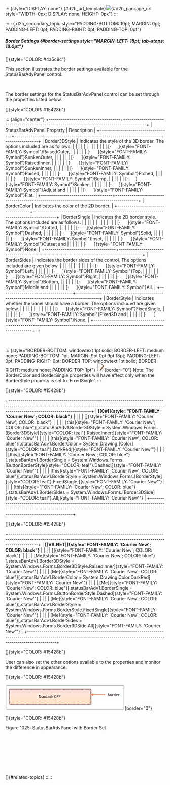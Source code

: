 ::: {style="DISPLAY: none"}
[](ms-xhelp:///?Id=d2h_url_template){#d2h_url_template}![](!package_url!){#d2h_package_url style="WIDTH: 0px; DISPLAY: none; HEIGHT: 0px"}
:::

::::: {.d2h_secondary_topic style="PADDING-BOTTOM: 10pt; MARGIN: 0pt; PADDING-LEFT: 0pt; PADDING-RIGHT: 0pt; PADDING-TOP: 0pt"}
##### Border Settings {#border-settings style="MARGIN-LEFT: 18pt; tab-stops: 18.0pt"}

[]{style="COLOR: #4a5c8c"} 

This section illustrates the border settings available for the StatusBarAdvPanel control.

 

The border settings for the StatusBarAdvPanel control can be set through the properties listed below.

[]{style="COLOR: #15428b"} 

::: {align="center"}
+-----------------------------------+-----------------------------------------------------------------------------------------+
| StatusBarAdvPanel Property        | Description                                                                             |
+-----------------------------------+-----------------------------------------------------------------------------------------+
| Border3DStyle                     | Indicates the style of the 3D border. The options included are as follows.              |
|                                   |                                                                                         |
|                                   |                                                                                         |
|                                   |                                                                                         |
|                                   | [·      ]{style="FONT-FAMILY: Symbol"}RaisedOuter,                                      |
|                                   |                                                                                         |
|                                   | [·      ]{style="FONT-FAMILY: Symbol"}SunkenOuter,                                      |
|                                   |                                                                                         |
|                                   | [·      ]{style="FONT-FAMILY: Symbol"}RaisedInner,                                      |
|                                   |                                                                                         |
|                                   | [·      ]{style="FONT-FAMILY: Symbol"}SunkenInner,                                      |
|                                   |                                                                                         |
|                                   | [·      ]{style="FONT-FAMILY: Symbol"}Raised,                                           |
|                                   |                                                                                         |
|                                   | [·      ]{style="FONT-FAMILY: Symbol"}Etched,                                           |
|                                   |                                                                                         |
|                                   | [·      ]{style="FONT-FAMILY: Symbol"}Bump,                                             |
|                                   |                                                                                         |
|                                   | [·      ]{style="FONT-FAMILY: Symbol"}Sunken,                                           |
|                                   |                                                                                         |
|                                   | [·      ]{style="FONT-FAMILY: Symbol"}Adjust and                                        |
|                                   |                                                                                         |
|                                   | [·      ]{style="FONT-FAMILY: Symbol"}Flat.                                             |
+-----------------------------------+-----------------------------------------------------------------------------------------+
| BorderColor                       | Indicates the color of the 2D border.                                                   |
+-----------------------------------+-----------------------------------------------------------------------------------------+
| BorderSingle                      | Indicates the 2D border style. The options included are as follows.                     |
|                                   |                                                                                         |
|                                   |                                                                                         |
|                                   |                                                                                         |
|                                   | [·      ]{style="FONT-FAMILY: Symbol"}Dotted,                                           |
|                                   |                                                                                         |
|                                   | [·      ]{style="FONT-FAMILY: Symbol"}Dashed,                                           |
|                                   |                                                                                         |
|                                   | [·      ]{style="FONT-FAMILY: Symbol"}Solid,                                            |
|                                   |                                                                                         |
|                                   | [·      ]{style="FONT-FAMILY: Symbol"}Inset,                                            |
|                                   |                                                                                         |
|                                   | [·      ]{style="FONT-FAMILY: Symbol"}Outset and                                        |
|                                   |                                                                                         |
|                                   | [·      ]{style="FONT-FAMILY: Symbol"}None.                                             |
+-----------------------------------+-----------------------------------------------------------------------------------------+
| BorderSides                       | Indicates the border sides of the control. The options included are given below.        |
|                                   |                                                                                         |
|                                   |                                                                                         |
|                                   |                                                                                         |
|                                   | [·      ]{style="FONT-FAMILY: Symbol"}Left,                                             |
|                                   |                                                                                         |
|                                   | [·      ]{style="FONT-FAMILY: Symbol"}Top,                                              |
|                                   |                                                                                         |
|                                   | [·      ]{style="FONT-FAMILY: Symbol"}Right,                                            |
|                                   |                                                                                         |
|                                   | [·      ]{style="FONT-FAMILY: Symbol"}Bottom,                                           |
|                                   |                                                                                         |
|                                   | [·      ]{style="FONT-FAMILY: Symbol"}Middle and                                        |
|                                   |                                                                                         |
|                                   | [·      ]{style="FONT-FAMILY: Symbol"}All.                                              |
+-----------------------------------+-----------------------------------------------------------------------------------------+
| BorderStyle                       | Indicates whether the panel should have a border. The options included are given below. |
|                                   |                                                                                         |
|                                   |                                                                                         |
|                                   |                                                                                         |
|                                   | [·      ]{style="FONT-FAMILY: Symbol"}FixedSingle,                                      |
|                                   |                                                                                         |
|                                   | [·      ]{style="FONT-FAMILY: Symbol"}Fixed3D and                                       |
|                                   |                                                                                         |
|                                   | [·      ]{style="FONT-FAMILY: Symbol"}None.                                             |
+-----------------------------------+-----------------------------------------------------------------------------------------+
:::

 

::: {style="BORDER-BOTTOM: windowtext 1pt solid; BORDER-LEFT: medium none; PADDING-BOTTOM: 1pt; MARGIN: 9pt 0pt 9pt 18pt; PADDING-LEFT: 0pt; PADDING-RIGHT: 0pt; BORDER-TOP: windowtext 1pt solid; BORDER-RIGHT: medium none; PADDING-TOP: 1pt"}
![](ImagesExt/image76_1.jpg){border="0"} Note: The BorderColor and BorderSingle properties will have effect only when the BorderStyle property is set to \'FixedSingle\'.
:::

[]{style="COLOR: #15428b"} 

+----------------------------------------------------------------------------------------------------------------------------------------------------------------------------------------------------+
| **[\[C#\]]{style="FONT-FAMILY: 'Courier New'; COLOR: black"}**                                                                                                                                     |
|                                                                                                                                                                                                    |
| []{style="FONT-FAMILY: 'Courier New'; COLOR: black"}                                                                                                                                               |
|                                                                                                                                                                                                    |
| [this]{style="FONT-FAMILY: 'Courier New'; COLOR: blue"}[.statusBarAdv1.Border3DStyle = System.Windows.Forms.[Border3DStyle]{style="COLOR: teal"}.RaisedInner;]{style="FONT-FAMILY: 'Courier New'"} |
|                                                                                                                                                                                                    |
| [this]{style="FONT-FAMILY: 'Courier New'; COLOR: blue"}[.statusBarAdv1.BorderColor = System.Drawing.[Color]{style="COLOR: teal"}.DarkRed;]{style="FONT-FAMILY: 'Courier New'"}                     |
|                                                                                                                                                                                                    |
| [this]{style="FONT-FAMILY: 'Courier New'; COLOR: blue"}[.statusBarAdv1.BorderSingle = System.Windows.Forms.[ButtonBorderStyle]{style="COLOR: teal"}.Dashed;]{style="FONT-FAMILY: 'Courier New'"}   |
|                                                                                                                                                                                                    |
| [this]{style="FONT-FAMILY: 'Courier New'; COLOR: blue"}[.statusBarAdv1.BorderStyle = System.Windows.Forms.[BorderStyle]{style="COLOR: teal"}.FixedSingle;]{style="FONT-FAMILY: 'Courier New'"}     |
|                                                                                                                                                                                                    |
| [this]{style="FONT-FAMILY: 'Courier New'; COLOR: blue"}[.statusBarAdv1.BorderSides = System.Windows.Forms.[Border3DSide]{style="COLOR: teal"}.All;]{style="FONT-FAMILY: 'Courier New'"}            |
+----------------------------------------------------------------------------------------------------------------------------------------------------------------------------------------------------+

[]{style="COLOR: #15428b"} 

+--------------------------------------------------------------------------------------------------------------------------------------------------------------------------+
| **[\[VB.NET\]]{style="FONT-FAMILY: 'Courier New'; COLOR: black"}**                                                                                                       |
|                                                                                                                                                                          |
| []{style="FONT-FAMILY: 'Courier New'; COLOR: black"}                                                                                                                     |
|                                                                                                                                                                          |
| [Me]{style="FONT-FAMILY: 'Courier New'; COLOR: blue"}[.statusBarAdv1.Border3DStyle = System.Windows.Forms.Border3DStyle.RaisedInner]{style="FONT-FAMILY: 'Courier New'"} |
|                                                                                                                                                                          |
| [Me]{style="FONT-FAMILY: 'Courier New'; COLOR: blue"}[.statusBarAdv1.BorderColor = System.Drawing.Color.DarkRed]{style="FONT-FAMILY: 'Courier New'"}                     |
|                                                                                                                                                                          |
| [Me]{style="FONT-FAMILY: 'Courier New'; COLOR: blue"}[.statusBarAdv1.BorderSingle = System.Windows.Forms.ButtonBorderStyle.Dashed]{style="FONT-FAMILY: 'Courier New'"}   |
|                                                                                                                                                                          |
| [Me]{style="FONT-FAMILY: 'Courier New'; COLOR: blue"}[.statusBarAdv1.BorderStyle = System.Windows.Forms.BorderStyle.FixedSingle]{style="FONT-FAMILY: 'Courier New'"}     |
|                                                                                                                                                                          |
| [Me]{style="FONT-FAMILY: 'Courier New'; COLOR: blue"}[.statusBarAdv1.BorderSides = System.Windows.Forms.Border3DSide.All]{style="FONT-FAMILY: 'Courier New'"}            |
+--------------------------------------------------------------------------------------------------------------------------------------------------------------------------+

[]{style="COLOR: #15428b"} 

User can also set the other options available to the properties and monitor the difference in appearance.

[]{style="COLOR: #15428b"} 

![](ImagesExt/image76_1005.jpg){border="0"}

[]{style="COLOR: #15428b"} 

Figure 1025: StatusBarAdvPanel with Border Set

 

 

 

 

[]{#related-topics}
:::::
